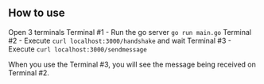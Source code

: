 ## How to use

Open 3 terminals
Terminal #1 - Run the go server `go run main.go`
Terminal #2 - Execute `curl localhost:3000/handshake` and wait
Terminal #3 - Execute `curl localhost:3000/sendmessage`

When you use the Terminal #3, you will see the message being received on Terminal #2.
